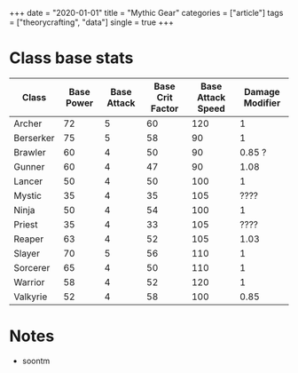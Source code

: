 +++
date = "2020-01-01"
title = "Mythic Gear"
categories = ["article"]
tags = ["theorycrafting", "data"]
single = true
+++

# Class base stats

| Class | Base Power | Base Attack | Base Crit Factor | Base Attack Speed | Damage Modifier |
| - | - | - | - | - | - |
| Archer | 72 | 5 | 60 | 120 | 1 |
| Berserker | 75 | 5 | 58 | 90 | 1 |
| Brawler | 60 | 4 | 50 | 90 | 0.85 ? |
| Gunner | 60 | 4 | 47 | 90 | 1.08 |
| Lancer | 50 | 4 | 50 | 100 | 1 |
| Mystic | 35 | 4 | 35 | 105 | ???? |
| Ninja | 50 | 4 | 54 | 100 | 1 |
| Priest | 35 | 4 | 33 | 105 | ???? |
| Reaper | 63 | 4 | 52 | 105 | 1.03 |
| Slayer | 70 | 5 | 56 | 110 | 1 |
| Sorcerer | 65 | 4 | 50 | 110 | 1 |
| Warrior | 58 | 4 | 52 | 120 | 1 |
| Valkyrie | 52 | 4 | 58 | 100 | 0.85 |

# Notes
- soontm